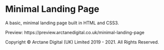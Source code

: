# Minimal Landing Page
<p>A basic, minimal landing page built in HTML and CSS3.</p>
<p>Preview: https://preview.arctanedigital.co.uk/minimal-landing-page</p>
<p>Copyright © Arctane Digital (UK) Limited 2019 - 2021. All Rights Reserved.</p>
